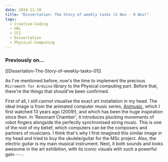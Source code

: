 ```yaml
---
date: 2024-11-10
title: "Dissertation: The Story of weekly tasks (2 Nov - 9 Nov)"
tags:
  - Creative-Coding
  - UAL
  - CCI
  - Dissertation
  - Physical-Computing
---
```

### Previously on...
[[Dissertation-The-Story-of-weekly-tasks-01]]

As I've mentioned before, now's the time to implement the precious `Micromoth for Arduino` library to the Physical computing part. Before that, there're the things that should've been confirmed.

First of all, I still cannot visualise the exact art installation in my head. The ideal image is from the animated computer music series, [Animusic](https://youtube.com/playlist?list=PL11rcBnKdlyPd--MRTJOMn__12IZ7S2So&si=d4g4a3h25SV3akei), which I first watched 13 years ago (2009!), and which has been the huge inspiration since then. In 'Resonant Chamber', it introduces plucking movements of robot fingers alongside the perfectly synchronised string music. This is one of the root of my belief, which computers can be the composers and partners of musicians. I think that's why I first imagined this similar image in my head and tried to buy the ukulele/guitar for the MSc project. Also, the electric guitar is my main musical instrument. Next, it both sounds and looks awesome in the art exhibition, with its iconic visuals with such a powerful gain⋯⋯.



